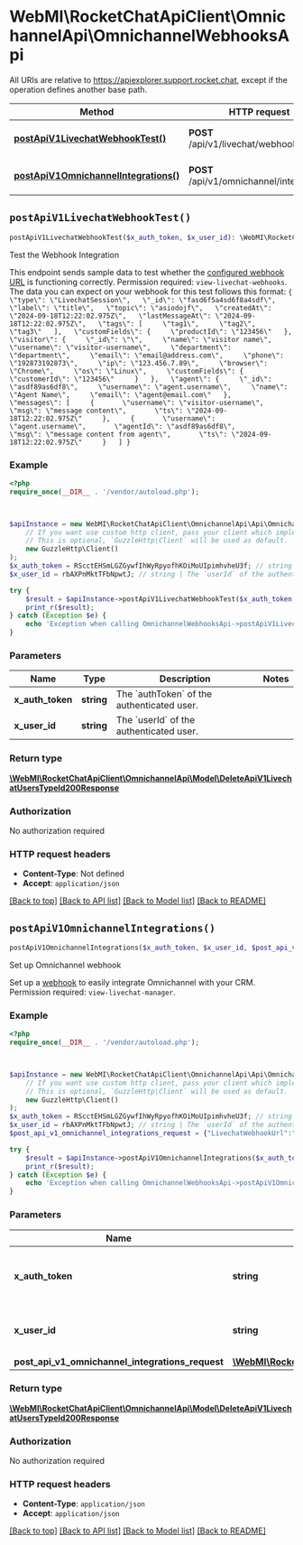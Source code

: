 # WebMI\RocketChatApiClient\OmnichannelApi\OmnichannelWebhooksApi

All URIs are relative to https://apiexplorer.support.rocket.chat, except if the operation defines another base path.

| Method | HTTP request | Description |
| ------------- | ------------- | ------------- |
| [**postApiV1LivechatWebhookTest()**](OmnichannelWebhooksApi.md#postApiV1LivechatWebhookTest) | **POST** /api/v1/livechat/webhook.test | Test the Webhook Integration |
| [**postApiV1OmnichannelIntegrations()**](OmnichannelWebhooksApi.md#postApiV1OmnichannelIntegrations) | **POST** /api/v1/omnichannel/integrations | Set up Omnichannel webhook |


## `postApiV1LivechatWebhookTest()`

```php
postApiV1LivechatWebhookTest($x_auth_token, $x_user_id): \WebMI\RocketChatApiClient\OmnichannelApi\Model\DeleteApiV1LivechatUsersTypeId200Response
```

Test the Webhook Integration

This endpoint sends sample data to test whether the [configured webhook URL](https://docs.rocket.chat/docs/webhooks) is functioning correctly. Permission required: `view-livechat-webhooks`.  The data you can expect on your webhook for this test follows this format: ``` {   \"type\": \"LivechatSession\",   \"_id\": \"fasd6f5a4sd6f8a4sdf\",   \"label\": \"title\",   \"topic\": \"asiodojf\",   \"createdAt\": \"2024-09-18T12:22:02.975Z\",   \"lastMessageAt\": \"2024-09-18T12:22:02.975Z\",   \"tags\": [     \"tag1\",     \"tag2\",     \"tag3\"   ],   \"customFields\": {     \"productId\": \"123456\"   },   \"visitor\": {     \"_id\": \"\",     \"name\": \"visitor name\",     \"username\": \"visitor-username\",     \"department\": \"department\",     \"email\": \"email@address.com\",     \"phone\": \"192873192873\",     \"ip\": \"123.456.7.89\",     \"browser\": \"Chrome\",     \"os\": \"Linux\",     \"customFields\": {       \"customerId\": \"123456\"     }   },   \"agent\": {     \"_id\": \"asdf89as6df8\",     \"username\": \"agent.username\",     \"name\": \"Agent Name\",     \"email\": \"agent@email.com\"   },   \"messages\": [     {       \"username\": \"visitor-username\",       \"msg\": \"message content\",       \"ts\": \"2024-09-18T12:22:02.975Z\"     },     {       \"username\": \"agent.username\",       \"agentId\": \"asdf89as6df8\",       \"msg\": \"message content from agent\",       \"ts\": \"2024-09-18T12:22:02.975Z\"     }   ] } ```

### Example

```php
<?php
require_once(__DIR__ . '/vendor/autoload.php');



$apiInstance = new WebMI\RocketChatApiClient\OmnichannelApi\Api\OmnichannelWebhooksApi(
    // If you want use custom http client, pass your client which implements `GuzzleHttp\ClientInterface`.
    // This is optional, `GuzzleHttp\Client` will be used as default.
    new GuzzleHttp\Client()
);
$x_auth_token = RScctEHSmLGZGywfIhWyRpyofhKOiMoUIpimhvheU3f; // string | The `authToken` of the authenticated user.
$x_user_id = rbAXPnMktTFbNpwtJ; // string | The `userId` of the authenticated user.

try {
    $result = $apiInstance->postApiV1LivechatWebhookTest($x_auth_token, $x_user_id);
    print_r($result);
} catch (Exception $e) {
    echo 'Exception when calling OmnichannelWebhooksApi->postApiV1LivechatWebhookTest: ', $e->getMessage(), PHP_EOL;
}
```

### Parameters

| Name | Type | Description  | Notes |
| ------------- | ------------- | ------------- | ------------- |
| **x_auth_token** | **string**| The &#x60;authToken&#x60; of the authenticated user. | |
| **x_user_id** | **string**| The &#x60;userId&#x60; of the authenticated user. | |

### Return type

[**\WebMI\RocketChatApiClient\OmnichannelApi\Model\DeleteApiV1LivechatUsersTypeId200Response**](../Model/DeleteApiV1LivechatUsersTypeId200Response.md)

### Authorization

No authorization required

### HTTP request headers

- **Content-Type**: Not defined
- **Accept**: `application/json`

[[Back to top]](#) [[Back to API list]](../../README.md#endpoints)
[[Back to Model list]](../../README.md#models)
[[Back to README]](../../README.md)

## `postApiV1OmnichannelIntegrations()`

```php
postApiV1OmnichannelIntegrations($x_auth_token, $x_user_id, $post_api_v1_omnichannel_integrations_request): \WebMI\RocketChatApiClient\OmnichannelApi\Model\DeleteApiV1LivechatUsersTypeId200Response
```

Set up Omnichannel webhook

Set up a [webhook](https://docs.rocket.chat/docs/webhooks) to easily integrate Omnichannel with your CRM. Permission required: `view-livechat-manager`.

### Example

```php
<?php
require_once(__DIR__ . '/vendor/autoload.php');



$apiInstance = new WebMI\RocketChatApiClient\OmnichannelApi\Api\OmnichannelWebhooksApi(
    // If you want use custom http client, pass your client which implements `GuzzleHttp\ClientInterface`.
    // This is optional, `GuzzleHttp\Client` will be used as default.
    new GuzzleHttp\Client()
);
$x_auth_token = RScctEHSmLGZGywfIhWyRpyofhKOiMoUIpimhvheU3f; // string | The `authToken` of the authenticated user.
$x_user_id = rbAXPnMktTFbNpwtJ; // string | The `userId` of the authenticated user.
$post_api_v1_omnichannel_integrations_request = {"LivechatWebhookUrl":"https://webhook/d548683u3-7f38ow-48ba-ieooefa-oejiduiw","LivechatSecretToken":"","LivechatHttpTimeout":5000,"LivechatWebhookOnStart":true,"LivechatWebhookOnClose":true,"LivechatWebhookOnChatTaken":true,"LivechatWebhookOnChatQueued":false,"LivechatWebhookOnForward":false,"LivechatWebhookOnOfflineMsg":true,"LivechatWebhookOnVisitorMessage":true,"LivechatWebhookOnAgentMessage":true}; // \WebMI\RocketChatApiClient\OmnichannelApi\Model\PostApiV1OmnichannelIntegrationsRequest

try {
    $result = $apiInstance->postApiV1OmnichannelIntegrations($x_auth_token, $x_user_id, $post_api_v1_omnichannel_integrations_request);
    print_r($result);
} catch (Exception $e) {
    echo 'Exception when calling OmnichannelWebhooksApi->postApiV1OmnichannelIntegrations: ', $e->getMessage(), PHP_EOL;
}
```

### Parameters

| Name | Type | Description  | Notes |
| ------------- | ------------- | ------------- | ------------- |
| **x_auth_token** | **string**| The &#x60;authToken&#x60; of the authenticated user. | |
| **x_user_id** | **string**| The &#x60;userId&#x60; of the authenticated user. | |
| **post_api_v1_omnichannel_integrations_request** | [**\WebMI\RocketChatApiClient\OmnichannelApi\Model\PostApiV1OmnichannelIntegrationsRequest**](../Model/PostApiV1OmnichannelIntegrationsRequest.md)|  | [optional] |

### Return type

[**\WebMI\RocketChatApiClient\OmnichannelApi\Model\DeleteApiV1LivechatUsersTypeId200Response**](../Model/DeleteApiV1LivechatUsersTypeId200Response.md)

### Authorization

No authorization required

### HTTP request headers

- **Content-Type**: `application/json`
- **Accept**: `application/json`

[[Back to top]](#) [[Back to API list]](../../README.md#endpoints)
[[Back to Model list]](../../README.md#models)
[[Back to README]](../../README.md)
